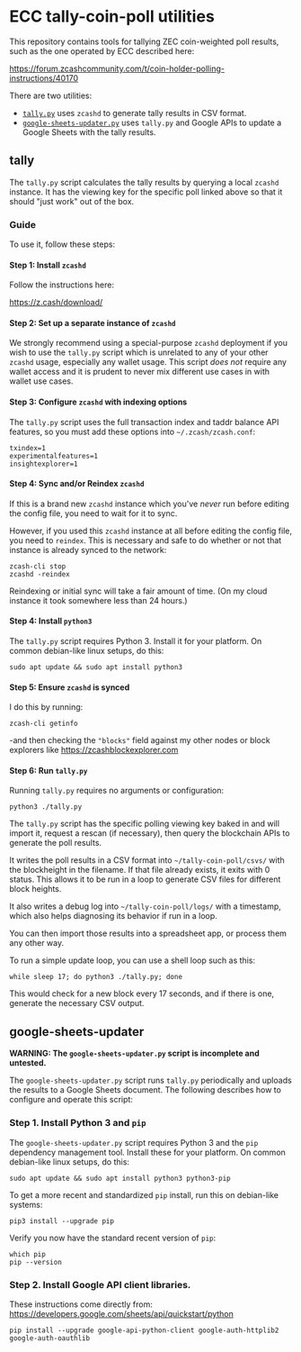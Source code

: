 # ECC tally-coin-poll utilities

This repository contains tools for tallying ZEC coin-weighted
poll results, such as the one operated by ECC described here:

https://forum.zcashcommunity.com/t/coin-holder-polling-instructions/40170

There are two utilities:

- [`tally.py`](#tally) uses `zcashd` to generate tally results in CSV format.
- [`google-sheets-updater.py`](#google-sheets-updater) uses `tally.py` and Google APIs to update a Google Sheets with the tally results.

## tally

The `tally.py` script calculates the tally results by querying a local
`zcashd` instance. It has the viewing key for the specific poll linked
above so that it should "just work" out of the box.

### Guide

To use it, follow these steps:

#### Step 1: Install `zcashd`

Follow the instructions here:

https://z.cash/download/

#### Step 2: Set up a separate instance of `zcashd`

We strongly recommend using a special-purpose `zcashd` deployment if you wish to use the `tally.py` script which is unrelated to any of your other `zcashd` usage, especially any wallet usage. This script _does not_ require any wallet access and it is prudent to never mix different use cases in with wallet use cases.

#### Step 3: Configure `zcashd` with indexing options

The `tally.py` script uses the full transaction index and taddr balance API features, so you must add these options into `~/.zcash/zcash.conf`:

```
txindex=1
experimentalfeatures=1
insightexplorer=1
```

#### Step 4: Sync and/or Reindex `zcashd`

If this is a brand new `zcashd` instance which you've *never* run before editing the config file, you need to wait for it to sync.

However, if you used this `zcashd` instance at all before editing the config file, you need to `reindex`. This is necessary and safe to do whether or not that instance is already synced to the network:

```
zcash-cli stop
zcashd -reindex
```

Reindexing or initial sync will take a fair amount of time. (On my cloud instance it took somewhere less than 24 hours.)

#### Step 4: Install `python3`

The `tally.py` script requires Python 3. Install it for your platform. On common debian-like linux setups, do this:

```
sudo apt update && sudo apt install python3
```

#### Step 5: Ensure `zcashd` is synced

I do this by running:

```
zcash-cli getinfo
```

-and then checking the `"blocks"` field against my other nodes or block explorers like https://zcashblockexplorer.com

#### Step 6: Run `tally.py`

Running `tally.py` requires no arguments or configuration:

```
python3 ./tally.py
```

The `tally.py` script has the specific polling viewing key baked in and will import it, request a rescan (if necessary), then query the blockchain APIs to generate the poll results.

It writes the poll results in a CSV format into `~/tally-coin-poll/csvs/` with the blockheight in the filename. If that file already exists, it exits with 0 status. This allows it to be run in a loop to generate CSV files for different block heights.

It also writes a debug log into `~/tally-coin-poll/logs/` with a timestamp, which also helps diagnosing its behavior if run in a loop.

You can then import those results into a spreadsheet app, or process them any other way.

To run a simple update loop, you can use a shell loop such as this:

```
while sleep 17; do python3 ./tally.py; done
```

This would check for a new block every 17 seconds, and if there is one, generate the necessary CSV output.

## google-sheets-updater

**WARNING: The `google-sheets-updater.py` script is incomplete and untested.**

The `google-sheets-updater.py` script runs `tally.py` periodically and uploads the results to a Google Sheets document. The following describes how to configure and operate this script:

### Step 1. Install Python 3 and `pip`

The `google-sheets-updater.py` script requires Python 3 and the `pip` dependency management tool. Install these for your platform. On common debian-like linux setups, do this:

```
sudo apt update && sudo apt install python3 python3-pip
```

To get a more recent and standardized `pip` install, run this on debian-like systems:

```
pip3 install --upgrade pip
```

Verify you now have the standard recent version of `pip`:

```
which pip
pip --version
```

### Step 2. Install Google API client libraries.

These instructions come directly from: https://developers.google.com/sheets/api/quickstart/python

```
pip install --upgrade google-api-python-client google-auth-httplib2 google-auth-oauthlib
```
